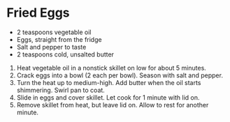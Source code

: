 # Fried Eggs

- 2 teaspoons vegetable oil
- Eggs, straight from the fridge
- Salt and pepper to taste
- 2 teaspoons cold, unsalted butter

1. Heat vegetable oil in a nonstick skillet on low for about 5 minutes.
2. Crack eggs into a bowl (2 each per bowl). Season with salt and pepper.
3. Turn the heat up to medium-high. Add butter when the oil starts shimmering. Swirl pan to coat.
4. Slide in eggs and cover skillet. Let cook for 1 minute with lid on.
5. Remove skillet from heat, but leave lid on. Allow to rest for another minute.
